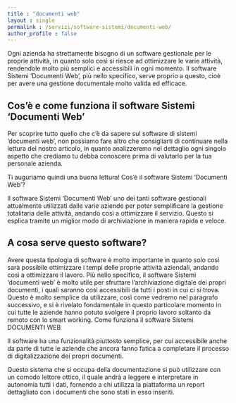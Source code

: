```yaml
---
title : "documenti web"
layout : single
permalink : /servizi/software-sistemi/documenti-web/
author_profile : false
---
```




Ogni azienda ha strettamente bisogno di un software gestionale per le proprie attività, in quanto solo così si riesce ad ottimizzare le varie attività, rendendole molto più semplici e accessibili in ogni momento. Il software Sistemi ‘Documenti Web’, più nello specifico, serve proprio a questo, cioè per avere una gestione documentale molto valida ed efficace.

## Cos’è e come funziona il software Sistemi ‘Documenti Web’

Per scoprire tutto quello che c’è da sapere sul software di sistemi ‘documenti web’, non possiamo fare altro che consigliarti di continuare nella lettura del nostro articolo, in quanto analizzeremo nel dettaglio ogni singolo aspetto che crediamo tu debba conoscere prima di valutarlo per la tua personale azienda.

Ti auguriamo quindi una buona lettura!
Cos’è il software Sistemi ‘Documenti Web’?

Il software Sistemi ‘Documenti Web’ uno dei tanti software gestionali attualmente utilizzati dalle varie aziende per poter semplificare la gestione totalitaria delle attività, andando così a ottimizzare il servizio. Questo si esplica tramite un miglior modo di archiviazione in maniera rapida e veloce.
## A cosa serve questo software?

Avere questa tipologia di software è molto importante in quanto solo così sarà possibile ottimizzare i tempi delle proprie attività aziendali, andando così a ottimizzare il lavoro. Più nello specifico, il software Sistemi ‘documenti web’ è molto utile per sfruttare l’archiviazione digitale dei propri documenti, i quali saranno così accessibili da tutti i posti in cui ci si trova. Questo è molto semplice da utilizzare, così come vedremo nel paragrafo successivo, e si è rivelato fondamentale in questo particolare momento in cui tutte le aziende hanno potuto svolgere il proprio lavoro soltanto da remoto con lo smart working.
Come funziona il software Sistemi DOCUMENTI WEB

Il software ha una funzionalità piuttosto semplice, per cui accessibile anche da parte di tutte le aziende che ancora fanno fatica a completare il processo di digitalizzazione dei propri documenti.

Questo sistema che si occupa della documentazione si può utilizzare con un comodo lettore ottico, il quale andrà a leggere e interpretare in autonomia tutti i dati, fornendo a chi utilizza la piattaforma un report dettagliato con i documenti che sono stati in esso inseriti.

